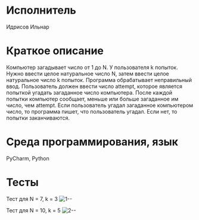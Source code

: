# Исполнитель
Идрисов Ильнар

# Краткое описание
Компьютер загадывает число от 1 до N. У пользователя k попыток. Нужно ввести целое натуральное число N, затем ввести целое натуральное число k попыток. Программа обрабатывает неправильный ввод. Пользователь должен ввести число attempt, которое является попыткой угадать загаданное число компьютера. После каждой попытки компьютер сообщает, меньше или больше загаданное им число, чем attempt. Если пользователь угадал загаданное компьютером число, то программа пишет, что пользователь угадал. Если нет, то попытки заканчиваются.

# Среда программирования, язык
PyCharm, Python

# Тесты
Тест для N = 7, k = 3
![1--](https://github.com/ilnarisrisov/lub_10/assets/146421910/694895c4-025a-4e24-b2f9-a1100d610247)

Тест для N = 10, k = 5
![2--](https://github.com/ilnarisrisov/lub_10/assets/146421910/11864e68-774d-4a06-87d6-0dd6ced02902)
